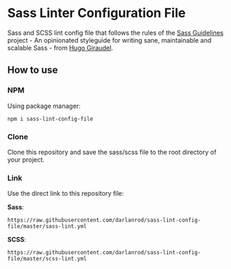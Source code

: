 # Sass Linter Configuration File
Sass and SCSS lint config file that follows the rules of the [Sass Guidelines](https://sass-guidelin.es) project - An opinionated styleguide for writing sane, maintainable and scalable Sass - from [Hugo Giraudel](https://github.com/HugoGiraudel).

## How to use

### NPM
Using package manager:
```
npm i sass-lint-config-file
```

### Clone
Clone this repository and save the sass/scss file to the root directory of your project.

### Link
Use the direct link to this repository file:

**Sass**:
```
https://raw.githubusercontent.com/darlanrod/sass-lint-config-file/master/sass-lint.yml
```

**SCSS**:
```
https://raw.githubusercontent.com/darlanrod/sass-lint-config-file/master/scss-lint.yml
```
